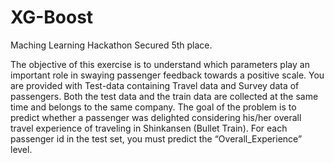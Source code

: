 # XG-Boost
Maching Learning Hackathon Secured 5th place. 


The objective of this exercise is to understand which parameters play an important role in swaying passenger feedback towards a positive scale. You are provided with Test-data containing Travel data and Survey data of passengers. Both the test data and the train data are collected at the same time and belongs to the same company.  The goal of the problem is to predict whether a passenger was delighted considering his/her overall travel experience of traveling in Shinkansen (Bullet Train). For each passenger id in the test set, you must predict the “Overall_Experience” level.
